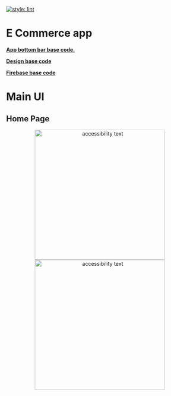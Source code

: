 [![style: lint](https://img.shields.io/badge/style-lint-4BC0F5.svg)](https://pub.dev/packages/lint)

# E Commerce app

[**App bottom bar base code.**](https://github.com/mahtab-ali/Flutter-Bottom-Tab-Bar)<br>

[**Design base code**](https://github.com/rajayogan/flutterui-cookies)<br>

[**Firebase base code**](https://github.com/akshayejh/a_commerce)<br>

# Main UI

## Home Page

<p align="center">
  <img src="https://firebasestorage.googleapis.com/v0/b/wanders-b9bab.appspot.com/o/Main%20UI%20Images%2FIMG_44F07D703983-1.jpeg?alt=media&token=86988a23-71b7-455a-b082-827d75f7e45d" width="350" alt="accessibility text">
  <img src="https://firebasestorage.googleapis.com/v0/b/wanders-b9bab.appspot.com/o/Main%20UI%20Images%2FIMG_BC3DFE5DC79E-1.jpeg?alt=media&token=42559d7e-20e1-41a7-b37a-be3b1b489416" width="350" alt="accessibility text">
</p>
